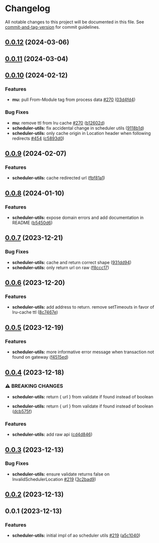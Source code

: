# Changelog

All notable changes to this project will be documented in this file. See [commit-and-tag-version](https://github.com/absolute-version/commit-and-tag-version) for commit guidelines.

## [0.0.12](https://github.com/permaweb/ao/compare/scheduler-utils@v0.0.11...scheduler-utils@v0.0.12) (2024-03-06)

## [0.0.11](https://github.com/permaweb/ao/compare/scheduler-utils@v0.0.10...scheduler-utils@v0.0.11) (2024-03-04)

## [0.0.10](https://github.com/permaweb/ao/compare/scheduler-utils@v0.0.9...scheduler-utils@v0.0.10) (2024-02-12)


### Features

* **mu:** pull From-Module tag from process data [#270](https://github.com/permaweb/ao/issues/270) ([03d4fd4](https://github.com/permaweb/ao/commit/03d4fd43b09a46325bc50b4c52d7d93781f3f620))


### Bug Fixes

* **mu:** remove ttl from lru cache [#270](https://github.com/permaweb/ao/issues/270) ([b12602d](https://github.com/permaweb/ao/commit/b12602d9a93df75dae5d6a50aa8c8bb546689adc))
* **scheduler-utils:** fix accidental change in scheduler utils ([9118b1d](https://github.com/permaweb/ao/commit/9118b1d393390c3bfc59220f191ddb7102499766))
* **scheduler-utils:** only cache origin in Location header when following redirects [#454](https://github.com/permaweb/ao/issues/454) ([c5893d0](https://github.com/permaweb/ao/commit/c5893d065f685ec58c4b415610189905cc2031ff))

## [0.0.9](https://github.com/permaweb/ao/compare/scheduler-utils@v0.0.8...scheduler-utils@v0.0.9) (2024-02-07)


### Features

* **scheduler-utils:** cache redirected url ([fbf81a1](https://github.com/permaweb/ao/commit/fbf81a104e1af1b7c57496b3cd83ce8ae40c460d))

## [0.0.8](https://github.com/permaweb/ao/compare/scheduler-utils@v0.0.7...scheduler-utils@v0.0.8) (2024-01-10)


### Features

* **scheduler-utils:** expose domain errors and add documentation in README ([b5450d6](https://github.com/permaweb/ao/commit/b5450d66a76a79d223ecf941d59cab4502bc0ac4))

## [0.0.7](https://github.com/permaweb/ao/compare/scheduler-utils@v0.0.6...scheduler-utils@v0.0.7) (2023-12-21)


### Bug Fixes

* **scheduler-utils:** cache and return correct shape ([931dd94](https://github.com/permaweb/ao/commit/931dd94f392cd1b8e075f2180df6463dec66f9b1))
* **scheduler-utils:** only return url on raw ([f8ccc17](https://github.com/permaweb/ao/commit/f8ccc17f93575e83003502be193f93de42ffbf17))

## [0.0.6](https://github.com/permaweb/ao/compare/scheduler-utils@v0.0.5...scheduler-utils@v0.0.6) (2023-12-20)


### Features

* **scheduler-utils:** add address to return. remove setTimeouts in favor of lru-cache ttl ([8c7467e](https://github.com/permaweb/ao/commit/8c7467efd77357befa7aaa62cc0f6917bde480b4))

## [0.0.5](https://github.com/permaweb/ao/compare/scheduler-utils@v0.0.4...scheduler-utils@v0.0.5) (2023-12-19)


### Features

* **scheduler-utils:** more informative error message when transaction not found on gateway ([f4515ed](https://github.com/permaweb/ao/commit/f4515ed82d814117696e98fe19dcc670311802c8))

## [0.0.4](https://github.com/permaweb/ao/compare/scheduler-utils@v0.0.3...scheduler-utils@v0.0.4) (2023-12-18)


### ⚠ BREAKING CHANGES

* **scheduler-utils:** return { url } from validate if found instead of boolean

* **scheduler-utils:** return { url } from validate if found instead of boolean ([dcb575f](https://github.com/permaweb/ao/commit/dcb575fb5e8c29e40e85f5e5e147e30a874e0c29))


### Features

* **scheduler-utils:** add raw api ([cd4d846](https://github.com/permaweb/ao/commit/cd4d846204310cd4fd589c1eca5bf774f8cd49c5))

## [0.0.3](https://github.com/permaweb/ao/compare/scheduler-utils@v0.0.2...scheduler-utils@v0.0.3) (2023-12-13)


### Bug Fixes

* **scheduler-utils:** ensure validate returns false on InvalidSchedulerLocation [#219](https://github.com/permaweb/ao/issues/219) ([3c2bad9](https://github.com/permaweb/ao/commit/3c2bad94e0089d3abd1b6e522ee9e4ebd1be6c53))

## [0.0.2](https://github.com/permaweb/ao/compare/scheduler-utils@v0.0.1...scheduler-utils@v0.0.2) (2023-12-13)

## 0.0.1 (2023-12-13)


### Features

* **scheduler-utils:** initial impl of ao scheduler utils [#219](https://github.com/permaweb/ao/issues/219) ([a5c1040](https://github.com/permaweb/ao/commit/a5c1040a0d8c85859e9e717e0dbad2a1fc036b5b))
